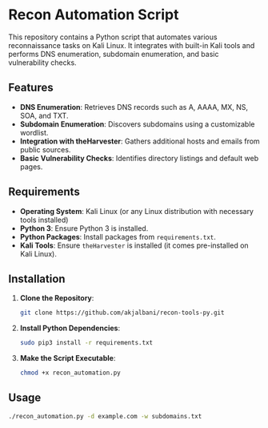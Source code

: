 # Recon Automation Script

This repository contains a Python script that automates various reconnaissance tasks on Kali Linux. It integrates with built-in Kali tools and performs DNS enumeration, subdomain enumeration, and basic vulnerability checks.

## Features

- **DNS Enumeration**: Retrieves DNS records such as A, AAAA, MX, NS, SOA, and TXT.
- **Subdomain Enumeration**: Discovers subdomains using a customizable wordlist.
- **Integration with theHarvester**: Gathers additional hosts and emails from public sources.
- **Basic Vulnerability Checks**: Identifies directory listings and default web pages.

## Requirements

- **Operating System**: Kali Linux (or any Linux distribution with necessary tools installed)
- **Python 3**: Ensure Python 3 is installed.
- **Python Packages**: Install packages from `requirements.txt`.
- **Kali Tools**: Ensure `theHarvester` is installed (it comes pre-installed on Kali Linux).

## Installation

1. **Clone the Repository**:

    ```bash
    git clone https://github.com/akjalbani/recon-tools-py.git
    
    ```

2. **Install Python Dependencies**:

    ```bash
    sudo pip3 install -r requirements.txt
    ```

3. **Make the Script Executable**:

    ```bash
    chmod +x recon_automation.py
    ```

## Usage

```bash
./recon_automation.py -d example.com -w subdomains.txt


